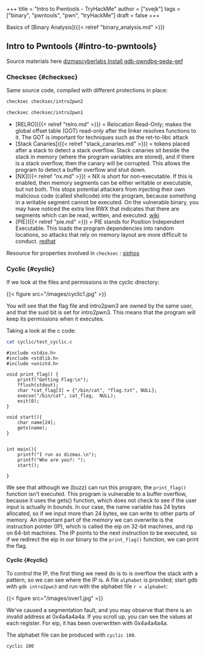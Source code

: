 +++
title = "Intro to Pwntools - TryHackMe"
author = ["svejk"]
tags = ["binary", "pwntools", "pwn", "tryHackMe"]
draft = false
+++

Basics of [Binary Analysis]({{< relref "binary_analysis.md" >}})


## Intro to Pwntools {#intro-to-pwntools}

Source materials here [dizmascyberlabs
](https://github.com/dizmascyberlabs/IntroToPwntools)
[Install gdb-pwndbg-peda-gef](https://github.com/apogiatzis/gdb-peda-pwndbg-gef)


### Checksec {#checksec}

Same source code, compiled with different protections in place:

```sh { linenos=true, linenostart=1 }
checksec checksec/intro2pwn2
```

```sh { linenos=true, linenostart=1 }
checksec checksec/intro2pwn1
```

-   [RELRO]({{< relref "relro.md" >}})  = Relocation Read-Only; makes the global offset table (GOT) read-only after the linker resolves functions to it. The GOT is important for techniques such as the ret-to-libc attack
-   [Stack Canaries]({{< relref "stack_canaries.md" >}}) = tokens placed after a stack to detect a stack overflow. Stack canaries sit beside the stack in memory (where the program variables are stored), and if there is a stack overflow, then the canary will be corrupted. This allows the program to detect a buffer overflow and shut down.
-   [NX]({{< relref "nx.md" >}}) = NX is short for non-executable. If this is enabled, then memory segments can be either writable or executable, but not both. This stops potential attackers from injecting their own malicious code (called shellcode) into the program, because something in a writable segment cannot be executed.  On the vulnerable binary, you may have noticed the extra line RWX that indicates that there are segments which can be read, written, and executed. [wiki](https://en.wikipedia.org/wiki/Executable_space_protection)
-   [PIE]({{< relref "pie.md" >}}) = PIE stands for Position Independent Executable. This loads the program dependencies into random locations, so attacks that rely on memory layout are more difficult to conduct.  [redhat](https://access.redhat.com/blogs/766093/posts/1975793)

Resource for properties involved in `checksec` : [siphos](https://blog.siphos.be/2011/07/high-level-explanation-on-some-binary-executable-security/)


### Cyclic {#cyclic}

If we look at the files and permissions in the cyclic directory:

{{< figure src="/images/cyclic1.jpg" >}}

You will see that the flag file and intro2pwn3 are owned by the same user, and that the suid bit is set for intro2pwn3. This means that the program will keep its permissions when it executes.

Taking a look at the c code:

```sh { linenos=true, linenostart=1 }
cat cyclic/test_cyclic.c
```

```text
#include <stdio.h>
#include <stdlib.h>
#include <unistd.h>

void print_flag() {
	printf("Getting Flag:\n");
	fflush(stdout);
	char *cat_flag[3] = {"/bin/cat", "flag.txt", NULL};
	execve("/bin/cat", cat_flag,  NULL);
	exit(0);
}

void start(){
	char name[24];
	gets(name);
}


int main(){
	printf("I run as dizmas.\n");
	printf("Who are you?: ");
	start();

}
```

We see that although we (buzz) can run this program, the `print_flag()` function isn't executed. This program is vulnerable to a buffer overflow, because it uses the gets() function, which does not check to see if the user input is actually in bounds. In our case, the name variable has 24 bytes allocated, so if we input more than 24 bytes, we can write to other parts of memory. An important part of the memory we can overwrite is the instruction pointer (IP), which is called the eip on 32-bit machines, and rip on 64-bit machines. The IP points to the next instruction to be executed, so if we redirect the eip in our binary to the `print_flag()` function, we can print the flag.


#### Cyclic {#cyclic}

To control the IP, the first thing we need do is to is overflow the stack with a pattern, so we can see where the IP is.  A file `alphabet` is provided; start gdb with `gdb intro2pwn3` and run with the alphabet file `r < alphabet`:

{{< figure src="/images/over1.jpg" >}}

We've caused a segmentation fault, and you may observe that there is an invalid address at 0x4a4a4a4a. If you scroll up, you can see the values at each register. For eip, it has been overwritten with 0x4a4a4a4a.

The alphabet file can be produced with `cyclic 100`.

```sh { linenos=true, linenostart=1 }
cyclic 100
```

